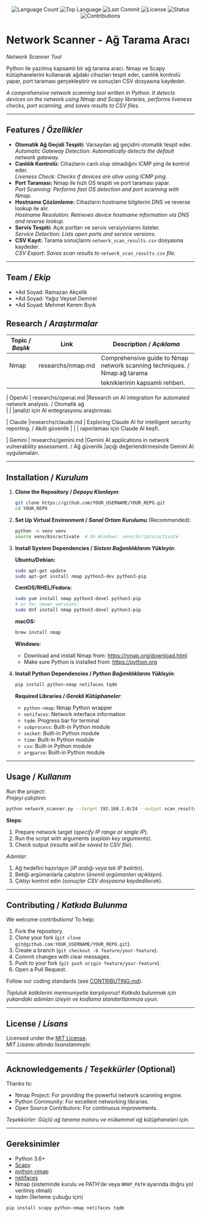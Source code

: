 <div align="center">
  <img src="https://img.shields.io/github/languages/count/keyvanarasteh/Project?style=flat-square&color=blueviolet" alt="Language Count">
  <img src="https://img.shields.io/github/languages/top/keyvanarasteh/Project?style=flat-square&color=1e90ff" alt="Top Language">
  <img src="https://img.shields.io/github/last-commit/keyvanarasteh/Project?style=flat-square&color=ff69b4" alt="Last Commit">
  <img src="https://img.shields.io/github/license/keyvanarasteh/Project?style=flat-square&color=yellow" alt="License">
  <img src="https://img.shields.io/badge/Status-Active-green?style=flat-square" alt="Status">
  <img src="https://img.shields.io/badge/Contributions-Welcome-brightgreen?style=flat-square" alt="Contributions">
</div>

# Network Scanner - Ağ Tarama Aracı
*Network Scanner Tool*

Python ile yazılmış kapsamlı bir ağ tarama aracı. Nmap ve Scapy kütüphanelerini kullanarak ağdaki cihazları tespit eder, canlılık kontrolü yapar, port taraması gerçekleştirir ve sonuçları CSV dosyasına kaydeder.

*A comprehensive network scanning tool written in Python. It detects devices on the network using Nmap and Scapy libraries, performs liveness checks, port scanning, and saves results to CSV files.*

---
## Features / *Özellikler*

- **Otomatik Ağ Geçidi Tespiti:** Varsayılan ağ geçidini otomatik tespit eder.  
  *Automatic Gateway Detection: Automatically detects the default network gateway.*
- **Canlılık Kontrolü:** Cihazların canlı olup olmadığını ICMP ping ile kontrol eder.  
  *Liveness Check: Checks if devices are alive using ICMP ping.*
- **Port Taraması:** Nmap ile hızlı OS tespiti ve port taraması yapar.  
  *Port Scanning: Performs fast OS detection and port scanning with Nmap.*
- **Hostname Çözümleme:** Cihazların hostname bilgilerini DNS ve reverse lookup ile alır.  
  *Hostname Resolution: Retrieves device hostname information via DNS and reverse lookup.*
- **Servis Tespiti:** Açık portları ve servis versiyonlarını listeler.  
  *Service Detection: Lists open ports and service versions.*
- **CSV Kayıt:** Tarama sonuçlarını `network_scan_results.csv` dosyasına kaydeder.  
  *CSV Export: Saves scan results to `network_scan_results.csv` file.*

---

## Team / *Ekip*

- *Ad Soyad: Ramazan Akçelik 
- *Ad Soyad: Yağız Veysel Demirel 
- *Ad Soyad: Mehmet Kerem Bıyık 

## Research / *Araştırmalar*

| Topic / *Başlık*        | Link                                    | Description / *Açıklama*                       |
|-------------------------|-----------------------------------------|------------------------------------------------|
|     Nmap                |   researchs/nmap.md                     | Comprehensive guide to Nmap network scanning techniques. / Nmap ağ tarama 
|                         |                                         | tekniklerinin kapsamlı rehberi.  

|   OpenAI                | researchs/openai.md                     |Research on AI integration for automated network analysis. / Otomatik ağ   
|                         |                                         |analizi için AI entegrasyonu araştırması.

|   Claude                |researchs/claude.md                      | Exploring Claude AI for intelligent security reporting. / Akıllı güvenlik |                         |                                         | raporlaması için Claude AI keşfi.                     

|  Gemini                 | researchs/gemini.md                     |Gemini AI applications in network vulnerability assessment. / Ağ güvenlik                                                                      |açığı değerlendirmesinde Gemini AI uygulamaları.

---

## Installation / *Kurulum*

1. **Clone the Repository / *Depoyu Klonlayın***:  
   ```bash
   git clone https://github.com/YOUR_USERNAME/YOUR_REPO.git
   cd YOUR_REPO
   ```

2. **Set Up Virtual Environment / *Sanal Ortam Kurulumu*** (Recommended):  
   ```bash
   python -m venv venv
   source venv/bin/activate  # On Windows: venv\Scripts\activate
   ```

3. **Install System Dependencies / *Sistem Bağımlılıklarını Yükleyin***:
   
   **Ubuntu/Debian:**
   ```bash
   sudo apt-get update
   sudo apt-get install nmap python3-dev python3-pip
   ```
   
   **CentOS/RHEL/Fedora:**
   ```bash
   sudo yum install nmap python3-devel python3-pip
   # or for newer versions:
   sudo dnf install nmap python3-devel python3-pip
   ```
   
   **macOS:**
   ```bash
   brew install nmap
   ```
   
   **Windows:**
   - Download and install Nmap from: https://nmap.org/download.html
   - Make sure Python is installed from: https://python.org

4. **Install Python Dependencies / *Python Bağımlılıklarını Yükleyin***:  
   ```bash
   pip install python-nmap netifaces tqdm
   ```
   
   **Required Libraries / *Gerekli Kütüphaneler***:
   - `python-nmap`: Nmap Python wrapper
   - `netifaces`: Network interface information
   - `tqdm`: Progress bar for terminal
   - `subprocess`: Built-in Python module
   - `socket`: Built-in Python module
   - `time`: Built-in Python module
   - `csv`: Built-in Python module
   - `argparse`: Built-in Python module

---

## Usage / *Kullanım*

Run the project:  
*Projeyi çalıştırın:*

```bash
python network_scanner.py --target 192.168.1.0/24 --output scan_results.csv
```

**Steps**:  
1. Prepare network target (*specify IP range or single IP*).  
2. Run the script with arguments (*explain key arguments*).  
3. Check output (*results will be saved to CSV file*).  

*Adımlar*:  
1. Ağ hedefini hazırlayın (*IP aralığı veya tek IP belirtin*).  
2. Betiği argümanlarla çalıştırın (*önemli argümanları açıklayın*).  
3. Çıktıyı kontrol edin (*sonuçlar CSV dosyasına kaydedilecek*).

---

## Contributing / *Katkıda Bulunma*

We welcome contributions! To help:  
1. Fork the repository.  
2. Clone your fork (`git clone git@github.com:YOUR_USERNAME/YOUR_REPO.git`).  
3. Create a branch (`git checkout -b feature/your-feature`).  
4. Commit changes with clear messages.  
5. Push to your fork (`git push origin feature/your-feature`).  
6. Open a Pull Request.  

Follow our coding standards (see [CONTRIBUTING.md](CONTRIBUTING.md)).  

*Topluluk katkilerini memnuniyetle karşılıyoruz! Katkıda bulunmak için yukarıdaki adımları izleyin ve kodlama standartlarımıza uyun.*

---

## License / *Lisans*

Licensed under the [MIT License](LICENSE.md).  
*MIT Lisansı altında lisanslanmıştır.*

---

## Acknowledgements / *Teşekkürler* (Optional)

Thanks to:  
- Nmap Project: For providing the powerful network scanning engine.  
- Python Community: For excellent networking libraries.  
- Open Source Contributors: For continuous improvements.  

*Teşekkürler: Güçlü ağ tarama motoru ve mükemmel ağ kütüphaneleri için.*

---
## Gereksinimler

- Python 3.6+
- [Scapy](https://scapy.net/)
- [python-nmap](https://pypi.org/project/python-nmap/)
- [netifaces](https://pypi.org/project/netifaces/)
- Nmap (sisteminde kurulu ve PATH'de veya `NMAP_PATH` ayarında doğru yol verilmiş olmalı)
- tqdm (İlerleme çubuğu için)

```bash
pip install scapy python-nmap netifaces tqdm

